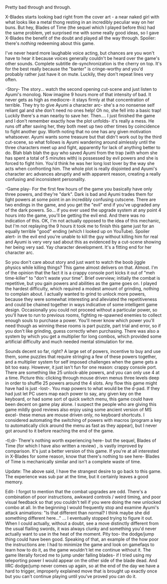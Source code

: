 Pretty bad through and through.

<!-- more -->

X-Blades starts looking bad right from the cover art - a near naked girl with what looks like a metal thong resting in an incredibly peculiar way on her buns. But hey, Blades of Time (the sequel which I played before this) had the same problem, yet surprised me with some really good ideas, so I gave X-Blades the benefit of the doubt and played all the way through. Spoiler: there's _nothing_ redeeming about this game.

I've never heard more laughable voice acting, but chances are you won't have to hear it because voices generally couldn't be heard over the game's other sounds. Complete subtitle de-synchronization is the cherry on top. It's for the best really because the "banter" is cringe-worthy and you'd probably rather just have it on mute. Luckily, they don't repeat lines very often.

-Story-
The story... watch the second opening cut-scene and just listen to Ayumi's monolog. Now imagine 9 hours more of that intensity of bad. It never gets as high as mediocre- it stays firmly at that concentration of terrible. They try to give Ayumi a character arc- she's a no nonsense self reliant gal and she don't need no ones help! Oh no, she fell into a basic trap! Luckily there's a man nearby to save her. Then.... I just finished the game and I don't remember exactly how the plot unfolds- it's really a mess. He runs off after saving her, they both meet up two other times by coincidence to fight another guy. Worth noting that no one has any given motivation whatsoever. Ayumi wants some treasure but that didn't work out by the third cut-scene, so what follows is Ayumi wandering around aimlessly until the three characters meet up and fight, apparently for lack of anything better to do. Blah blah blah the guy who saved Ayumi from the trap (with whom she has spent a total of 5 minutes with) is possessed by evil powers and she is forced to fight him. You'd think he was her long lost lover by the way she acts when confronting him. The whole plot is really disjointed and Ayumi's character arc advances abruptly and with apparent reason, creating a really confusing and inconsistent personality.

-Game play-
For the first few hours of the game you basically have only three powers, and they're "dark". Dark is bad and Ayumi trades them for light powers at some point in an incredibly confusing cutscene. There are two endings in the game, and you get the "evil" end if you've upgraded any of the dark powers. So... if you ever used the upgrade system at any point 4 hours into the game, you'll be getting the evil end. And there was no indication of this. OK, I'm not actually opposed to the idea of this mechanic, but I'm not replaying the 9 hours it took me to finish this game just for an equally terrible "good" ending (which I looked up on YouTube). Spoiler alert- in the evil end you're unable to kill the guy without killing him for real and Ayumi is very very sad about this as evidenced by a cut-scene showing her being very sad. Yay character development. It's a fitting end for her character arc.

So you don't care about story and just want to watch the boob jiggle physics while killing things? This game almost delivers on that. Almost. I'm of the opinion that the fact it is a crappy console port kicks it out of "meh time-killer" to "don't waste your time".
Brief overview; initially the combat is repetitive, but you gain powers and abilities as the game goes on. I played the hardest difficulty, which required a modest amount of grinding, nothing to complain about. I actually wanted to grind to unlock more powers, because they were somewhat interesting and alleviated the repetitiveness and could be chained together in ways indicative of some intelligent game design. Occasionally you could not proceed without a particular power, so you'll have to run to previous rooms, fighting re-spawned enemies to collect enough souls to purchase a power. You'll never know which power you'll need though as winning these rooms is part puzzle, part trial and error, so if you don't like grinding, guess correctly when purchasing. There was also a system by which you get a multiplier for long combos, which provided some artificial difficulty and much needed mental stimulation for me.

Sounds decent so far, right? A large set of powers, incentive to buy and use them, some puzzles that require stringing a few of these powers together, and a multiplier system for self imposed challenges when the game gets a bit too easy. However, it just isn't fun for one reason: crappy console port. There are something like 25 unlock-able powers, and you can only use 4 at a time. Picture this: clicking through mouse driven menus three levels deep in order to shuffle 25 powers around the 4 slots. Any flow this game might have had is just -lost-. You map powers to what would be the d-pad. If they had just let PC users map each power to say, any given key on the keyboard, or had some sort of quick switch menu, this game could have been decent on game play alone. I suspect the people who are giving this game mildly good reviews also enjoy using some ancient version of MS excel- these menus are mouse driven only, no keyboard shortcuts. I considered automating the switching of powers with macros (program a key to automatically click around the menu as fast as they appear), but I never got around to it before reaching the end of the game.

-tl;dr-
There's nothing worth experiencing here- but the sequel, Blades of Time (for which I have also written a review) , is vastly improved by comparison. It's just a better version of this game. If you're at all interested in X-Blades for some reason, know that there's nothing to see here- Blades of Time is mechanically similar and isn't a complete waste of time.

Update: The above said, I have the strangest desire to go back to this game. The experience was sub par at the time, but it certainly leaves a good memory.

Edit- I forgot to mention that the combat upgrades are odd. There's a combination of poor instructions, awkward controls / weird timing, and poor visual feedback so that you couldn't tell if you were doing the new unlocked combo at all. In the beginning I would frequently stop and examine Ayumi's attack animations: "Is that different than normal? I think maybe she did something different here..." ... I eventually stopped trying to figure it out. When I could actually, without a doubt, see a move distinctly different from the usual flailing swords, it was always clunky and something you'd never actually want to use in the heat of the moment. Pity too- the dodge/jump thing could have been good. Speaking of that, an example of the how poor the instructions are: I had to minimize the game and look on gamefaqs to learn how to do it, as the game wouldn't let me continue without it. The game literally forced me to jump under falling blades- if I tried using my teleporting power I would appear on the other side of the blade dead. And IIRC dodge/jump never comes up again, so at the end of the day we have a hard to trigger, improperly explained move that is brought up exactly once but you can't continue playing until you've proved you can do it.
